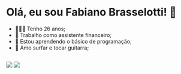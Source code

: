 
# Olá, eu sou Fabiano Brasselotti! 👋

- 🙋🏽‍♂️ Tenho 26 anos;
- 🔭 Trabalho como assistente financeiro;
- 🌱 Estou aprendendo o básico de programação;
- 💯 Amo surfar e tocar guitarra; 

##

<div>
 <a href="https://instagram.com/brasselotti" target="_blank"><img src="https://img.shields.io/badge/-Instagram-%23E4405F?style=for-the-badge&logo=instagram&logoColor=white" target="_blank"></a>
 <a href="https://www.linkedin.com/in/brasselotti" target="_blank"><img src="https://img.shields.io/badge/-LinkedIn-%230077B5?style=for-the-badge&logo=linkedin&logoColor=white" target="_blank"></a> 
</div>
